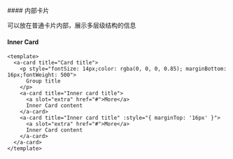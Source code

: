 <cn>
#### 内部卡片 

可以放在普通卡片内部，展示多层级结构的信息
</cn>
<us>
#### Inner Card
</us>

```tpl
<template>
  <a-card title="Card title">
    <p style="fontSize: 14px;color: rgba(0, 0, 0, 0.85); marginBottom: 16px;fontWeight: 500">
      Group title
    </p>
    <a-card title="Inner card title">
      <a slot="extra" href="#">More</a>
      Inner Card content
    </a-card>
    <a-card title="Inner card title" :style="{ marginTop: '16px' }">
      <a slot="extra" href="#">More</a>
      Inner Card content
    </a-card>
  </a-card>
</template>
```